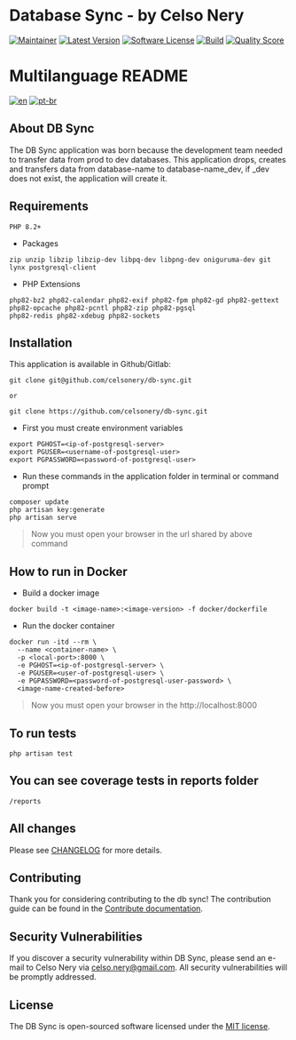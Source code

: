 # Database Sync - by Celso Nery

[![Maintainer](http://img.shields.io/badge/maintainer-@celsonery-blue.svg?style=flat-square)](https://x.com/celsonery)
[![Latest Version](https://img.shields.io/github/release/celsonery/db-sync.svg?style=flat-square)](https://github.com/celsonery/db-sync/releases)
[![Software License](https://img.shields.io/badge/license-MIT-brightgreen.svg?style=flat-square)](LICENSE)
[![Build](https://img.shields.io/scrutinizer/build/g/celsonery/db-sync.svg?style=flat-square)](https://scrutinizer-ci.com/g/celsonery/db-sync)
[![Quality Score](https://img.shields.io/scrutinizer/g/celsonery/db-sync.svg?style=flat-square)](https://scrutinizer-ci.com/g/celsonery/db-sync/build-status/main)

# Multilanguage README
[![en](https://img.shields.io/badge/lang-en-blue.svg)](https://github.com/celsonery/db-sync/blob/main/README.md)
[![pt-br](https://img.shields.io/badge/lang-pt--br-green.svg)](https://github.com/celsonery/db-sync/blob/main/README.pt-br.md)

## About DB Sync
The DB Sync application was born because the development team needed to transfer data from prod to dev databases.
This application drops, creates and transfers data from database-name to database-name_dev, if _dev does not exist,
the application will create it.

## Requirements
```shell
PHP 8.2+
```

- Packages
```shell
zip unzip libzip libzip-dev libpq-dev libpng-dev oniguruma-dev git lynx postgresql-client
```

- PHP Extensions
```shell
php82-bz2 php82-calendar php82-exif php82-fpm php82-gd php82-gettext php82-opcache php82-pcntl php82-zip php82-pgsql
php82-redis php82-xdebug php82-sockets
```

## Installation

This application is available in Github/Gitlab:
```shell
git clone git@github.com/celsonery/db-sync.git

or

git clone https://github.com/celsonery/db-sync.git
```

- First you must create environment variables
```shell
export PGHOST=<ip-of-postgresql-server>
export PGUSER=<username-of-postgresql-user>
export PGPASSWORD=<password-of-postgresql-user>
```

- Run these commands in the application folder in terminal or command prompt
```shell
composer update
php artisan key:generate
php artisan serve
```

> Now you must open your browser in the url shared by above command


## How to run in Docker
- Build a docker image
```shell
docker build -t <image-name>:<image-version> -f docker/dockerfile
```

- Run the docker container
```shell
docker run -itd --rm \
  --name <container-name> \
  -p <local-port>:8000 \
  -e PGHOST=<ip-of-postgresql-server> \
  -e PGUSER=<user-of-postgresql-user> \
  -e PGPASSWORD=<password-of-postgresql-user-password> \
  <image-name-created-before>
```
> Now you must open your browser in the http://localhost:8000

## To run tests
```shell
php artisan test
```

## You can see coverage tests in reports folder
```
/reports
```

## All changes
Please see [CHANGELOG](CHANGELOG.md) for more details.

## Contributing

Thank you for considering contributing to the db sync! The contribution guide can be found in the [Contribute documentation](.github/CONTRIBUTING.md).

## Security Vulnerabilities

If you discover a security vulnerability within DB Sync, please send an e-mail to Celso Nery via [celso.nery@gmail.com](mailto:celso.nery@gmail.com). All security vulnerabilities will be promptly addressed.

## License

The DB Sync is open-sourced software licensed under the [MIT license](LICENSE).
